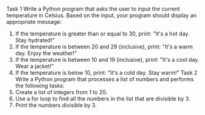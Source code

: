 Task 1
Write a Python program that asks the user to input the current temperature in Celsius. Based on
the input, your program should display an appropriate message:
1. If the temperature is greater than or equal to 30, print:
"It's a hot day. Stay hydrated!"
2. If the temperature is between 20 and 29 (inclusive), print:
"It's a warm day. Enjoy the weather!"
3. If the temperature is between 10 and 19 (inclusive), print:
"It's a cool day. Wear a jacket!"
4. If the temperature is below 10, print:
"It's a cold day. Stay warm!"
Task 2
Write a Python program that processes a list of numbers and performs the following tasks:
1. Create a list of integers from 1 to 20.
2. Use a for loop to find all the numbers in the list that are divisible by 3.
3. Print the numbers divisible by 3.
